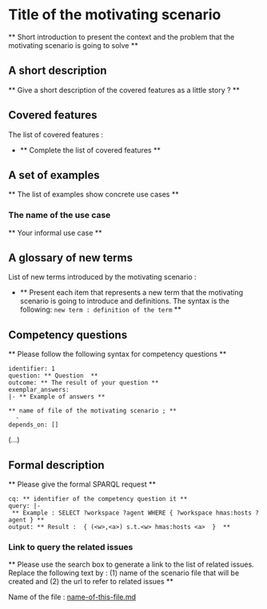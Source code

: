 # **Title of the motivating scenario**

** Short introduction to present the context and the problem that the motivating scenario is going to solve **


## **A short description**

** Give a short description of the covered features as a little story ? **


## **Covered features** 

The list of covered features : 
* ** Complete the list of covered features **


## **A set of examples**

** The list of examples show concrete use cases **


### The name of the use case

** Your informal use case **


## **A glossary of new terms**

List of new terms introduced by the motivating scenario :
* ** Present each item that represents a new term that the motivating scenario is going to introduce and definitions. The syntax is the following: `new term : definition of the term`  **


## **Competency questions**

** Please follow the following syntax for competency questions **
```
identifier: 1
question: ** Question  **
outcome: ** The result of your question **
exemplar_answers: 
|- ** Example of answers **

** name of file of the motivating scenario ; ** 
  -  
depends_on: [] 
```

(...)


## **Formal description** 

** Please give the formal SPARQL request **

```
cq: ** identifier of the competency question it **
query: |-
 ** Example : SELECT ?workspace ?agent WHERE { ?workspace hmas:hosts ?agent } **
output: ** Result :  { (<w>,<a>) s.t.<w> hmas:hosts <a>  }  **
```


### **Link to query the related issues** 
** Please use the search box to generate a link to the list of related issues.
Replace the following text by : (1) name of the scenario file that will be created and (2) the url to refer to related issues **

Name of the file : [name-of-this-file.md](https://github.com/HyperAgents/ns.hyperagents.org/issues?q=name-of-this-file.md)
